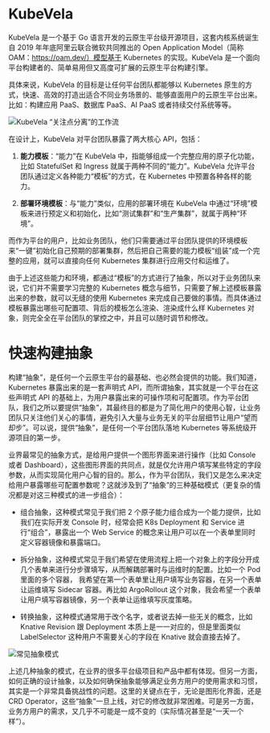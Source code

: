 # KubeVela

KubeVela 是一个基于 Go 语言开发的云原生平台级开源项目，这套内核系统诞生自 2019 年年底阿里云联合微软共同推出的 Open Application Model（简称 OAM：https://oam.dev/）模型基于 Kubernetes 的实现。KubeVela 是一个面向平台构建者的、简单易用但又高度可扩展的云原生平台构建引擎。

具体来说，KubeVela 的目标是让任何平台团队都能够以 Kubernetes 原生的方式，快速、高效的打造出适合不同业务场景的、能够直面用户的云原生平台出来。比如：构建应用 PaaS、数据库 PaaS、AI PaaS 或者持续交付系统等等。

![KubeVela “关注点分离”的工作流](https://s3.ax1x.com/2021/01/25/sqzDrd.png)

在设计上，KubeVela 对平台团队暴露了两大核心 API，包括：

1. **能力模板**：“能力”在 KubeVela 中，指能够组成一个完整应用的原子化功能，比如 StatefulSet 和 Ingress 就属于两种不同的“能力”。KubeVela 允许平台团队通过定义各种能力“模板”的方式，在 Kubernetes 中预置各种各样的能力。

2. **部署环境模板**：与“能力”类似，应用的部署环境在 KubeVela 中通过“环境”模板来进行预定义和初始化，比如“测试集群”和“生产集群”，就属于两种“环境”。

而作为平台的用户，比如业务团队，他们只需要通过平台团队提供的环境模板来“一键”初始化自己预期的部署集群，然后把自己需要的能力模板“组装”成一个完整的应用，就可以直接向任何 Kubernetes 集群进行应用交付和运维了。

由于上述这些能力和环境，都通过“模板”的方式进行了抽象，所以对于业务团队来说，它们并不需要学习完整的 Kubernetes 概念与细节，只需要了解上述模板暴露出来的参数，就可以无缝的使用 Kubernetes 来完成自己要做的事情。而具体通过模板暴露出哪些可配置项、背后的模板怎么渲染、渲染成什么样 Kubernetes 对象，则完全全在平台团队的掌控之中，并且可以随时调节和修改。

# 快速构建抽象

构建“抽象”，是任何一个云原生平台的最基础、也必然会提供的功能。我们知道，Kubernetes 暴露出来的是一套声明式 API，而所谓抽象，其实就是一个平台在这些声明式 API 的基础上，为用户暴露出来的可操作项和可配置项。作为平台团队，我们之所以要提供“抽象”，其最终目的都是为了简化用户的使用心智，让业务团队只关注他们关心的事情，避免引入大量与业务无关的平台层细节让用户“望而却步”。可以说，提供“抽象”，是任何一个平台团队落地 Kubernetes 等系统级开源项目的第一步。

业界最常见的抽象方式，是给用户提供一个图形界面来进行操作（比如 Console 或者 Dashboard），这些图形界面的共同点，就是仅允许用户填写某些特定的字段参数，从而实现简化用户心智的目的。那么，作为平台团队，我们又是怎么来决定给用户暴露哪些可配置参数呢？这就涉及到了“抽象”的三种基础模式（更复杂的情况都是对这三种模式的进一步组合）：

- 组合抽象，这种模式常见于我们把 2 个原子能力组合成为一个能力提供，比如我们在实际开发 Console 时，经常会把 K8s Deployment 和 Service 进行“组合”，暴露出一个 Web Service 的概念来让用户可以在一个表单里同时定义容器镜像和暴露端口。

- 拆分抽象，这种模式常见于我们希望在使用流程上把一个对象上的字段分开成几个表单来进行分步骤填写，从而解耦部署时与运维时的配置。比如一个 Pod 里面的多个容器， 我希望在第一个表单里让用户填写业务容器，在另一个表单让运维填写 Sidecar 容器。再比如 ArgoRollout 这个对象，我会希望一个表单让用户填写容器镜像，另一个表单让运维填写灰度策略。

- 转换抽象，这种模式通常用于改个名字，或者说去掉一些无关的概念，比如 Knative Revision 跟 Deployment 本质上是一一对应的，但是里面类似 LabelSelector 这种用户不需要关心的字段在 Knative 就会直接去掉了。

![常见抽象模式](https://s3.ax1x.com/2021/01/25/sqzTZn.png)

上述几种抽象的模式，在业界的很多平台级项目和产品中都有体现。但另一方面，如何正确的设计抽象，以及如何确保抽象能够满足业务方用户的使用需求和习惯，其实是一个非常具备挑战性的问题。这里的关键点在于，无论是图形化界面，还是 CRD Operator，这些“抽象”一旦上线，对它的修改就非常困难。可是另一方面，业务方用户的需求，又几乎不可能是一成不变的（实际情况甚至是“一天一个样”）。

